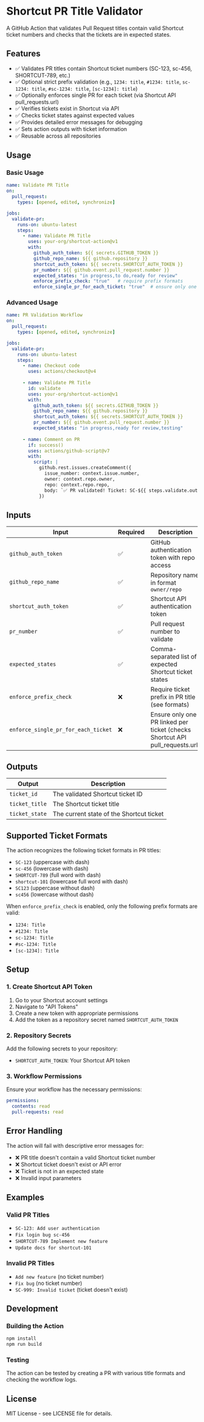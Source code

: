 # Shortcut PR Title Validator

A GitHub Action that validates Pull Request titles contain valid Shortcut ticket numbers and checks that the tickets are in expected states.

## Features

- ✅ Validates PR titles contain Shortcut ticket numbers (SC-123, sc-456, SHORTCUT-789, etc.)
- ✅ Optional strict prefix validation (e.g., `1234: title`, `#1234: title`, `sc-1234: title`, `#sc-1234: title`, `[sc-1234]: title`)
- ✅ Optionally enforces single PR for each ticket (via Shortcut API pull_requests.url)
- ✅ Verifies tickets exist in Shortcut via API
- ✅ Checks ticket states against expected values
- ✅ Provides detailed error messages for debugging
- ✅ Sets action outputs with ticket information
- ✅ Reusable across all repositories

## Usage

### Basic Usage

```yaml
name: Validate PR Title
on:
  pull_request:
    types: [opened, edited, synchronize]

jobs:
  validate-pr:
    runs-on: ubuntu-latest
    steps:
      - name: Validate PR Title
        uses: your-org/shortcut-action@v1
        with:
          github_auth_token: ${{ secrets.GITHUB_TOKEN }}
          github_repo_name: ${{ github.repository }}
          shortcut_auth_token: ${{ secrets.SHORTCUT_AUTH_TOKEN }}
          pr_number: ${{ github.event.pull_request.number }}
          expected_states: "in progress,to do,ready for review"
          enforce_prefix_check: "true"   # require prefix formats
          enforce_single_pr_for_each_ticket: "true"  # ensure only one PR linked per ticket
```

### Advanced Usage

```yaml
name: PR Validation Workflow
on:
  pull_request:
    types: [opened, edited, synchronize]

jobs:
  validate-pr:
    runs-on: ubuntu-latest
    steps:
      - name: Checkout code
        uses: actions/checkout@v4
      
      - name: Validate PR Title
        id: validate
        uses: your-org/shortcut-action@v1
        with:
          github_auth_token: ${{ secrets.GITHUB_TOKEN }}
          github_repo_name: ${{ github.repository }}
          shortcut_auth_token: ${{ secrets.SHORTCUT_AUTH_TOKEN }}
          pr_number: ${{ github.event.pull_request.number }}
          expected_states: "in progress,ready for review,testing"
      
      - name: Comment on PR
        if: success()
        uses: actions/github-script@v7
        with:
          script: |
            github.rest.issues.createComment({
              issue_number: context.issue.number,
              owner: context.repo.owner,
              repo: context.repo.repo,
              body: `✅ PR validated! Ticket: SC-${{ steps.validate.outputs.ticket_id }} - ${{ steps.validate.outputs.ticket_title }}`
            })
```

## Inputs

| Input | Required | Description | Default |
|-------|----------|-------------|---------|
| `github_auth_token` | ✅ | GitHub authentication token with repo access | - |
| `github_repo_name` | ✅ | Repository name in format `owner/repo` | - |
| `shortcut_auth_token` | ✅ | Shortcut API authentication token | - |
| `pr_number` | ✅ | Pull request number to validate | - |
| `expected_states` | ✅ | Comma-separated list of expected Shortcut ticket states | `"in progress,to do,ready for review"` |
| `enforce_prefix_check` | ❌ | Require ticket prefix in PR title (see formats) | `"false"` |
| `enforce_single_pr_for_each_ticket` | ❌ | Ensure only one PR linked per ticket (checks Shortcut API pull_requests.url) | `"true"` |

## Outputs

| Output | Description |
|--------|-------------|
| `ticket_id` | The validated Shortcut ticket ID |
| `ticket_title` | The Shortcut ticket title |
| `ticket_state` | The current state of the Shortcut ticket |

## Supported Ticket Formats

The action recognizes the following ticket formats in PR titles:

- `SC-123` (uppercase with dash)
- `sc-456` (lowercase with dash)
- `SHORTCUT-789` (full word with dash)
- `shortcut-101` (lowercase full word with dash)
- `SC123` (uppercase without dash)
- `sc456` (lowercase without dash)

When `enforce_prefix_check` is enabled, only the following prefix formats are valid:

- `1234: Title`
- `#1234: Title`
- `sc-1234: Title`
- `#sc-1234: Title`
- `[sc-1234]: Title`

## Setup

### 1. Create Shortcut API Token

1. Go to your Shortcut account settings
2. Navigate to "API Tokens"
3. Create a new token with appropriate permissions
4. Add the token as a repository secret named `SHORTCUT_AUTH_TOKEN`

### 2. Repository Secrets

Add the following secrets to your repository:

- `SHORTCUT_AUTH_TOKEN`: Your Shortcut API token

### 3. Workflow Permissions

Ensure your workflow has the necessary permissions:

```yaml
permissions:
  contents: read
  pull-requests: read
```

## Error Handling

The action will fail with descriptive error messages for:

- ❌ PR title doesn't contain a valid Shortcut ticket number
- ❌ Shortcut ticket doesn't exist or API error
- ❌ Ticket is not in an expected state
- ❌ Invalid input parameters

## Examples

### Valid PR Titles

- `SC-123: Add user authentication`
- `Fix login bug sc-456`
- `SHORTCUT-789 Implement new feature`
- `Update docs for shortcut-101`

### Invalid PR Titles

- `Add new feature` (no ticket number)
- `Fix bug` (no ticket number)
- `SC-999: Invalid ticket` (ticket doesn't exist)

## Development

### Building the Action

```bash
npm install
npm run build
```

### Testing

The action can be tested by creating a PR with various title formats and checking the workflow logs.

## License

MIT License - see LICENSE file for details.
